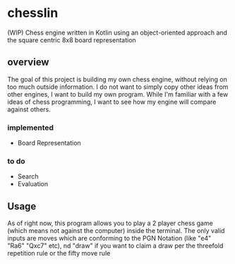 # chesslin
(WIP) Chess engine written in Kotlin using an object-oriented approach and the square centric 8x8 board representation

## overview
The goal of this project is building my own chess engine, without relying on too much outside information. 
I do not want to simply copy other ideas from other engines, I want to build my own program.
While I'm familiar with a few ideas of chess programming, I want to see how my engine will compare against others.

### implemented
- Board Representation

### to do
- Search
- Evaluation

## Usage

As of right now, this program allows you to play a 2 player chess game (which means not against the computer) inside the terminal.
The only valid inputs are moves which are conforming to the PGN Notation (like "e4" "Ra6" "Qxc7" etc),
 nd "draw" if you want to claim a draw per the threefold repetition rule or the fifty move rule